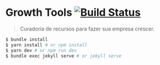 # Growth Tools [![Build Status](https://travis-ci.org/iFundamental/tools.github.io.svg?branch=master)](https://travis-ci.org/iFundamental/tools.github.io)

> Curadoria de recursos para fazer sua empresa crescer.

```bash
$ bundle install
$ yarn install # or npm install
$ yarn dev # or npm run dev
$ bundle exec jekyll serve # or jekyll serve
```
